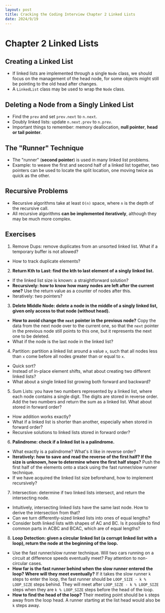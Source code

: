```yaml
---
layout: post
title: Cracking the Coding Interview Chapter 2 Linked Lists
date: 2024/9/19
---
```


# Chapter 2 Linked Lists

## Creating a Linked List

- If linked lists are implemented through a single `Node` class, we should focus on the management of the head node, for some objects might still be pointing to the old head after changes.
- A `LinkedList` class may be used to wrap the `Node` class.

## Deleting a Node from a Singly Linked List

- Find the `prev` and set `prev.next` to `n.next`.
- Doubly linked lists: update `n.next.prev` to `n.prev`.
- Important things to remember: memory deallocation, **null pointer**, **head or tail pointer**.

## The "Runner" Technique

- The "runner" (**second pointer**) is used in many linked list problems.
- Example: to weave the first and second half of a linked list together, two pointers can be used to locate the split location, one moving twice as quick as the other.

## Recursive Problems

- Recursive algorithms take at least `O(n)` space, where `n` is the depth of the recursive call.
- All recursive algorithms **can be implemented iteratively**, although they may be much more complex.

## Exercises

1. Remove Dups: remove duplicates from an unsorted linked list. What if a temporary buffer is not allowed?

- How to track duplicate elements?

2. **Return Kth to Last: find the kth to last element of a singly linked list.**

- If the linked list size is known: a straightforward solution?
- **Recursively: how to know how many nodes are left after the current one?** Use the return value as a counter of nodes after this. 
- Iteratively: two pointers?

3. **Delete Middle Node: delete a node in the middle of a singly linked list, given only access to that node (without head).** 

- **How to avoid change the `next` pointer in the previous node?** Copy the data from the next node over to the current one, so that the `next` pointer in the previous node still points to this one, but it represents the next one to be deleted.
- What if the node is the last node in the linked list?

4. Partition: partition a linked list around a value `x`, such that all nodes less than `x` come before all nodes greater than or equal to `x`.

- Quick sort?
- Instead of in-place element shifts, what about creating two different linked lists?
- What about a single linked list growing both forward and backward?

5. Sum Lists: you have two numbers represented by a linked list, where each node contains a single digit. The digits are stored in reverse order. Add the two numbers and return the sum as a linked list. What about stored in forward order?

- How addition works exactly?
- What if a linked list is shorter than another, especially when stored in forward order?
- Recursive solutions to linked lists stored in forward order?

6. **Palindrome: check if a linked list is a palindrome.**

- What exactly is a palindrome? What's it like in reverse order?
- **Iteratively: how to save and read the reverse of the first half? If the size is unknown, how to determine where the first half stops?** Push the first half of the elements onto a stack using the fast runner/slow runner technique. 
- If we have acquired the linked list size beforehand, how to implement recursively?

7. Intersection: determine if two linked lists intersect, and return the intersecting node. 

- Intuitively, intersecting linked lists have the same last node. How to derive the intersection from that?
- Can we turn differently-sized linked lists into ones of equal lengths?
- Consider both linked lists with shapes of AC and BC. Is it possible to find common parts in ACBC and BCAC, which are of equal lengths?

8. **Loop Detection: given a circular linked list (a corrupt linked list with a loop), return the node at the beginning of the loop.**

- Use the fast runner/slow runner technique. Will two cars running on a circuit at difference speeds eventually meet? Pay attention to non-circular cases.
- **How far is the fast runner behind when the slow runner entered the loop? Where will they meet eventually?** If it takes the slow runner `k` steps to enter the loop, the fast runner should be `LOOP_SIZE - k % LOOP_SIZE` steps behind. They will meet after `LOOP_SIZE - k % LOOP_SIZE` steps when they are `k % LOOP_SIZE` steps before the head of the loop.
- **How to find the head of the loop?** Their meeting point should be `k` steps away from the loop head. A runner starting at the list head would also be `k` steps away.

